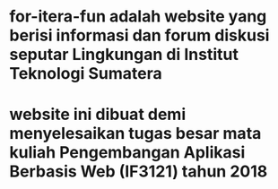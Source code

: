 
# for-itera-fun adalah website yang berisi informasi dan forum diskusi seputar Lingkungan di Institut Teknologi Sumatera
# website ini dibuat demi menyelesaikan tugas besar mata kuliah Pengembangan Aplikasi Berbasis Web (IF3121) tahun 2018